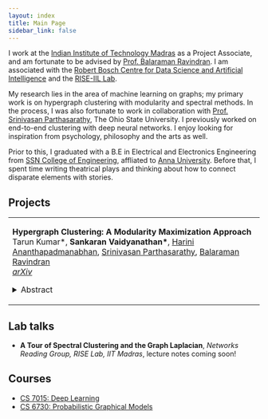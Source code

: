 ```yaml
---
layout: index
title: Main Page
sidebar_link: false
---
```


I work at the [Indian Institute of Technology Madras](https://www.iitm.ac.in/) as a Project Associate, and am fortunate to be advised by [Prof. Balaraman Ravindran](https://www.cse.iitm.ac.in/~ravi/). I am associated with the [Robert Bosch Centre for Data Science and Artificial Intelligence](https://rbc-dsai.iitm.ac.in/) and the [RISE-IIL Lab](https://rise-iil.github.io). 

My research lies in the area of machine learning on graphs; my primary work is on hypergraph clustering with modularity and spectral methods. In the process, I was also fortunate to work in collaboration with [Prof. Srinivasan Parthasarathy](http://web.cse.ohio-state.edu/~parthasarathy.2/), The Ohio State University. I previously worked on end-to-end clustering with deep neural networks. I enjoy looking for inspiration from psychology, philosophy and the arts as well. 

Prior to this, I graduated with a B.E in Electrical and Electronics Engineering from [SSN College of Engineering](http://www.ssn.edu.in/), affliated to [Anna University](https://www.annauniv.edu/). Before that, I spent time writing theatrical plays and thinking about how to connect disparate elements with stories.

## Projects

<table width="100%" align="center" border="0" cellspacing="0" cellpadding="20">
   <tr>
     <td valign="top" width="85%">
          <p>
              <paper><b>Hypergraph Clustering: A Modularity Maximization Approach</b></paper>
              <br>
              Tarun Kumar*, 
              <b>Sankaran Vaidyanathan*</b>, 
              <a href='https://www.linkedin.com/in/harinianantha/'>Harini Ananthapadmanabhan</a>,  
              <a href='http://web.cse.ohio-state.edu/~parthasarathy.2/'>Srinivasan Parthasarathy</a>, 
              <a href='https://www.cse.iitm.ac.in/~ravi/'>Balaraman Ravindran</a>
              <br>
              <i><a href="https://arxiv.org/abs/1812.10869">arXiv</a></i>
              <!-- [<a href="">Arxiv</a>, <a href="">Code</a>] -->
              <details>
                <summary>Abstract</summary>            
                  <p class="message">
                    Clustering on hypergraphs has been garnering increased attention with potential applications in network analysis, VLSI design and computer vision, among others. In this work, we generalize the framework of modularity maximization for clustering on hypergraphs. To this end, we introduce a hypergraph null model, analogous to the configuration model on undirected graphs, and a node-degree preserving reduction to work with this model. This is used to define a modularity function that can be maximized using the popular and fast Louvain algorithm. We additionally propose a refinement over this clustering, by reweighting cut hyperedges in an iterative fashion. The efficacy and efficiency of our methods are demonstrated on several real-world datasets.
                  </p>
              </details>
          </p>  
     </td>
   </tr>
</table>

## Lab talks

- **A Tour of Spectral Clustering and the Graph Laplacian**, *Networks Reading Group, RISE Lab, IIT Madras*, lecture notes coming soon!

## Courses

- [CS 7015: Deep Learning](https://www.cse.iitm.ac.in/~miteshk/CS7015.html)
- [CS 6730: Probabilistic Graphical Models](https://sites.google.com/site/harishguruprasad/teaching/cs6730pgm)
